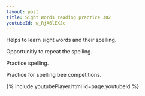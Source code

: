 ```yaml
---
layout: post
title: Sight Words reading practice 302
youtubeId: w_RjA6lEXJc
---
```

 
 
Helps to learn sight words and their spelling.

Opportunitiy to repeat the spelling. 

Practice spelling. 
 
Practice for spelling bee competitions. 
 
{% include youtubePlayer.html id=page.youtubeId %}
 
 
